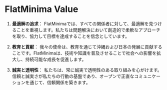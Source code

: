 # FlatMinima Value

1. **最適解の追求**：
   FlatMinimaでは、すべての関係者に対して、最適解を見つけることを重視します。私たちは問題解決において創造的で柔軟なアプローチを取り、協力して目標を達成することを信念としています。

2. **教育と貢献**：
   我々の使命は、教育を通じて沖縄および日本の発展に貢献することです。FlatMinimaは、技術や知識を普及させることで社会への影響を拡大し、持続可能な成長を促進します。

3. **誠実と透明性**：
   私たちは、常に誠実で透明性のある取り組みを心がけます。信頼と誠実さが私たちの行動の基盤であり、オープンで正直なコミュニケーションを通じて、信頼関係を築きます。

